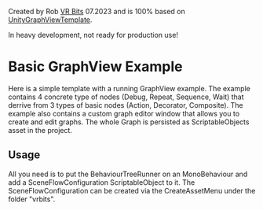 Created by Rob [VR Bits](http://www.vr-bits.com) 07.2023 and is 100% based on [UnityGraphViewTemplate](https://github.com/RobTranquillo/UnityGraphViewTemplate).

In heavy development, not ready for production use!

# Basic GraphView Example

Here is a simple template with a running GraphView example. The example contains 4 concrete type of nodes (Debug, Repeat, Sequence, Wait) that derrive from 3 types of basic nodes (Action, Decorator, Composite). The example also contains a custom graph editor window that allows you to create and edit graphs. The whole Graph is persisted as ScriptableObjects asset in the project.

## Usage

All you need is to put the BehaviourTreeRunner on an MonoBehaviour and add a SceneFlowConfiguration ScriptableObject to it.
The SceneFlowConfiguration can be created via the CreateAssetMenu under the folder "vrbits".



